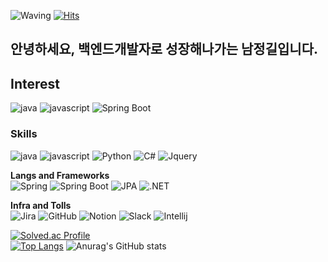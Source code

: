 ![Waving](https://capsule-render.vercel.app/api?type=waving&height=200&color=gradient&text=ㅎㅇ%&fontAlignY=50&fontAlign=39)
[![Hits](https://hits.seeyoufarm.com/api/count/incr/badge.svg?url=https%3A%2F%2Fgithub.com%2Fletsgilit&count_bg=%23E39D45&title_bg=%23DF7070&icon=azurepipelines.svg&icon_color=%23E7E7E7&title=hits&edge_flat=false)](https://hits.seeyoufarm.com)
## 안녕하세요, 백엔드개발자로 성장해나가는 남정길입니다.

## Interest
![java](https://img.shields.io/badge/java-000000?style=for-the-badge&logo=openjdk)
![javascript](https://img.shields.io/badge/javascript-%23F7DF1E?style=for-the-badge&logo=javascript&logoColor=black)
![Spring Boot](https://img.shields.io/badge/springboot-6DB33F?style=for-the-badge&logo=spring&logoColor=white)

### Skills
![java](https://img.shields.io/badge/java-000000?style=for-the-badge&logo=openjdk)
![javascript](https://img.shields.io/badge/javascript-%23F7DF1E?style=for-the-badge&logo=javascript&logoColor=black)
![Python](https://img.shields.io/badge/Python-3776AB?style=for-the-badge&logo=python&logoColor=black)
![C#](https://img.shields.io/badge/csharp-%23512BD4?style=for-the-badge&logo=csharp&logoColor=white)
![Jquery](https://img.shields.io/badge/Jquery-0769AD?style=for-the-badge&logo=openjdk)

**Langs and Frameworks**<br>
![Spring](https://img.shields.io/badge/spring-6DB33F?style=for-the-badge&logo=spring&logoColor=white)
![Spring Boot](https://img.shields.io/badge/springboot-6DB33F?style=for-the-badge&logo=springboot&logoColor=white)
![JPA](https://img.shields.io/badge/JPA-FF3621?style=for-the-badge&logo=Databricks&logoColor=white)
![.NET](https://img.shields.io/badge/.NET-512BD4?style=for-the-badge&logo=.net&logoColor=white)

**Infra and Tolls**<br>
![Jira](https://img.shields.io/badge/-JiraSoftware-0052CC?style=for-the-badge&logo=JiraSoftware&logoColor=white)
![GitHub](https://img.shields.io/badge/-GitHub-181717?style=for-the-badge&logo=github&logoColor=white)
![Notion](https://img.shields.io/badge/-Notion-000000?style=for-the-badge&logo=notion&logoColor=white)
![Slack](https://img.shields.io/badge/-Slack-4A154B?style=for-the-badge&logo=slack&logoColor=white)
![Intellij](https://img.shields.io/badge/-Intellij-000000?style=for-the-badge&logo=intellijidea&logoColor=white)

[![Solved.ac Profile](http://mazassumnida.wtf/api/v2/generate_badge?boj=wjdrlf5781)](https://solved.ac/wjdrlf5781/)<br>
[![Top Langs](https://github-readme-stats.vercel.app/api/top-langs/?username=anuraghazra&layout=donut)](https://github.com/letsgilit/github-readme-stats)
![Anurag's GitHub stats](https://github-readme-stats.vercel.app/api?username=letsgilit&show_icons=true&theme=radical)
